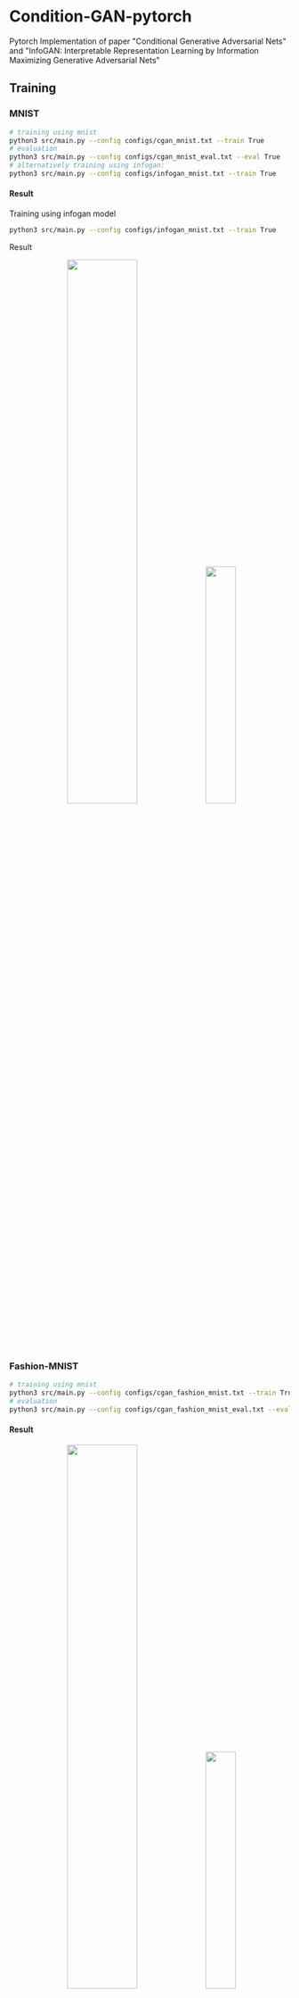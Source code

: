 # Condition-GAN-pytorch
Pytorch Implementation of paper "Conditional Generative Adversarial Nets" and "InfoGAN: Interpretable Representation Learning by Information Maximizing Generative Adversarial Nets" 
## Training
### MNIST
```bash
# training using mnist
python3 src/main.py --config configs/cgan_mnist.txt --train True
# evaluation 
python3 src/main.py --config configs/cgan_mnist_eval.txt --eval True
# alternatively training using infogan:
python3 src/main.py --config configs/infogan_mnist.txt --train True

```
#### Result

Training using infogan model 
```bash
python3 src/main.py --config configs/infogan_mnist.txt --train True
```
Result
<p align="center" width="100%">
    <img width="50%" src="data/asset/mnist/infogan_mnist_loss.gif"> 
    <img width="33%" src="data/asset/mnist/infogan_mnist.gif"> 
</p>


### Fashion-MNIST
```bash
# training using mnist
python3 src/main.py --config configs/cgan_fashion_mnist.txt --train True
# evaluation 
python3 src/main.py --config configs/cgan_fashion_mnist_eval.txt --eval True
```
#### Result 
<p align="center" width="100%">
    <img width="50%" src="data/asset/fashion_mnist/loss.gif"> 
    <img width="33%" src="data/asset/fashion_mnist/synsethesis.gif"> 
</p>



